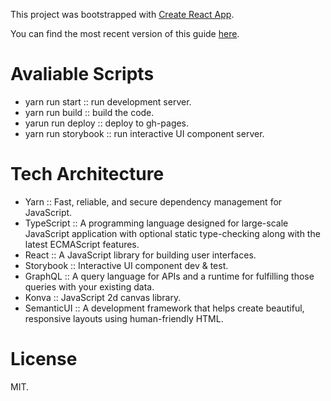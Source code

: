 This project was bootstrapped with [Create React App](https://github.com/facebookincubator/create-react-app).

You can find the most recent version of this guide [here](https://github.com/facebookincubator/create-react-app/blob/master/packages/react-scripts/template/README.md).

# Avaliable Scripts
- yarn run start :: run development server.
- yarn run build :: build the code.
- yarun run deploy :: deploy to gh-pages.
- yarn run storybook :: run interactive UI component server.

# Tech Architecture
- Yarn :: Fast, reliable, and secure dependency management for JavaScript.
- TypeScript :: A programming language designed for large-scale JavaScript application with optional static type-checking along with the latest ECMAScript features.
- React :: A JavaScript library for building user interfaces.
- Storybook :: Interactive UI component dev & test.
- GraphQL :: A query language for APIs and a runtime for fulfilling those queries with your existing data.
- Konva :: JavaScript 2d canvas library.
- SemanticUI :: A development framework that helps create beautiful, responsive layouts using human-friendly HTML.

# License
MIT.
